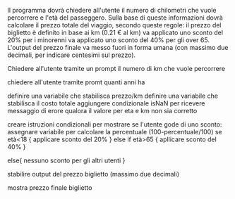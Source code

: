 Il programma dovrà chiedere all'utente il numero di chilometri che vuole percorrere e l'età del passeggero.
Sulla base di queste informazioni dovrà calcolare il prezzo totale del viaggio, secondo queste regole:
il prezzo del biglietto è definito in base ai km (0.21 € al km)
va applicato uno sconto del 20% per i minorenni
va applicato uno sconto del 40% per gli over 65.
L'output del prezzo finale va messo fuori in forma umana (con massimo due decimali, per indicare centesimi sul prezzo).


Chiedere all'utente tramite un prompt il numero di km che vuole percorrere

chiedere all'utente tramite promt quanti anni ha

definire una variabile che stabilisca prezzo/km
definire una variabile che stabilisca il costo totale
aggiungere condizionale isNaN per ricevere messaggio di erore qualora il valore per eta e km non sia corretto

creare istruzioni condizionali per mostrare se l'utente gode di uno sconto:
assegnare variabile per calcolare la percentuale (100-percentuale/100)
se età<18 {
    applicare sconto del 20%
}
else if età>65 {
    apllicare sconto del 40%
}

else{
    nessuno sconto per gli altri utenti
}

stabilire output del prezzo biglietto (massimo due decimali)

mostra prezzo finale biglietto



